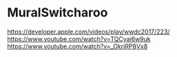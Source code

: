 # MuralSwitcharoo

https://developer.apple.com/videos/play/wwdc2017/223/
https://www.youtube.com/watch?v=TQCyai6w9uk
https://www.youtube.com/watch?v=_OkriRP8Vx8
